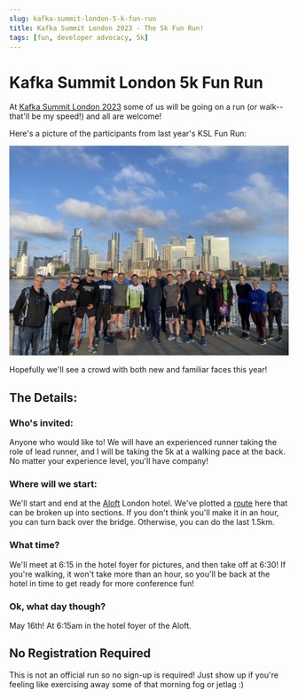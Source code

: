 ```yaml
---
slug: kafka-summit-london-5-k-fun-run
title: Kafka Summit London 2023 - The 5k Fun Run! 
tags: [fun, developer advocacy, 5k]
---
```


# Kafka Summit London 5k Fun Run 

At [Kafka Summit London 2023](https://www.kafka-summit.org/events/kafka-summit-london-2023/about) some of us will be going on a run (or walk-- that'll be my speed!) and all are welcome! 

Here's a picture of the participants from last year's KSL Fun Run: 

![Group of twenty or so people wearing running clothes and smiling.](./summit-run.jpeg)

Hopefully we'll see a crowd with both new and familiar faces this year! 

## The Details: 

### Who's invited: 

Anyone who would like to! We will have an experienced runner taking the role of lead runner, and I will be taking the 5k at a walking pace at the back. No matter your experience level, you'll have company! 

### Where will we start:  

We'll start and end at the [Aloft](https://www.marriott.com/en-us/hotels/lonal-aloft-london-excel/overview/?scid=f2ae0541-1279-4f24-b197-a979c79310b0) London hotel. We've plotted a [route](https://www.plotaroute.com/route/2190007) here that can be broken up into sections. If you don't think you'll make it in an hour, you can turn back over the bridge. Otherwise, you can do the last 1.5km. 

### What time?

We'll meet at 6:15 in the hotel foyer for pictures, and then take off at 6:30! If you're walking, it won't take more than an hour, so you'll be back at the hotel in time to get ready for more conference fun! 

### Ok, what day though? 

May 16th! At 6:15am in the hotel foyer of the Aloft.

## No Registration Required

This is not an official run so no sign-up is required! Just show up if you're feeling like exercising away some of that morning fog or jetlag :) 